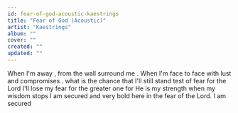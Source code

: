 ```yaml
---
id: fear-of-god-acoustic-kaestrings
title: "Fear of God (Acoustic)"
artist: "Kaestrings"
album: ""
cover: ""
created: ""
updated: ""
---
```


When I'm away , from the wall surround me . When I'm face to face with lust and compromises . what is the chance that I'll still stand test of fear for the Lord I'll lose my fear for the greater one for He is my strength when my wisdom stops I am secured and very bold here in the fear of the Lord. I am secured
